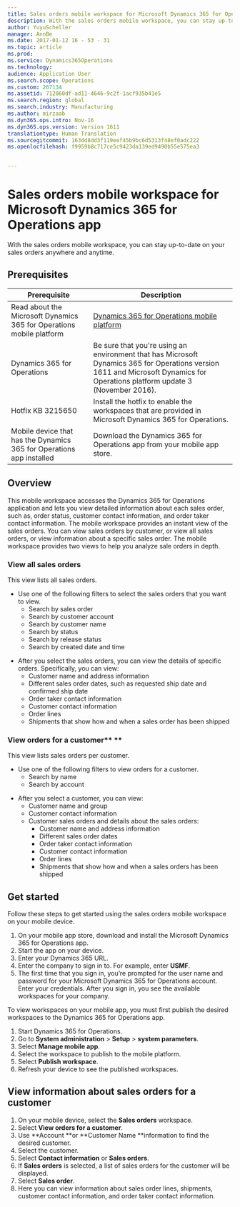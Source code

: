```yaml
---
title: Sales orders mobile workspace for Microsoft Dynamics 365 for Operations app
description: With the sales orders mobile workspace, you can stay up-to-date on your sales orders anywhere and anytime.
author: YuyuScheller
manager: AnnBe
ms.date: 2017-01-12 16 - 53 - 31
ms.topic: article
ms.prod: 
ms.service: Dynamics365Operations
ms.technology: 
audience: Application User
ms.search.scope: Operations
ms.custom: 267134
ms.assetid: 712060df-ad11-4646-9c2f-1acf935b41e5
ms.search.region: global
ms.search.industry: Manufacturing
ms.author: mirzaab
ms.dyn365.ops.intro: Nov-16
ms.dyn365.ops.version: Version 1611
translationtype: Human Translation
ms.sourcegitcommit: 163dd8dd3f119eef45b9bc6d5313f48ef0adc222
ms.openlocfilehash: f9959b8c717ce5c9423da139ed9490b55e575ea3


---
```


# <a name="sales-orders-mobile-workspace-for-microsoft-dynamics-365-for-operations-app"></a>Sales orders mobile workspace for Microsoft Dynamics 365 for Operations app

With the sales orders mobile workspace, you can stay up-to-date on your sales orders anywhere and anytime. 

<a name="prerequisites"></a>Prerequisites
-------------

| Prerequisite                                                         | Description                                                                                                                                                                   |
|----------------------------------------------------------------------|-------------------------------------------------------------------------------------------------------------------------------------------------------------------------------|
| Read about the Microsoft Dynamics 365 for Operations mobile platform | [Dynamics 365 for Operations mobile platform](mobile-platform.md)                                                              |
| Dynamics 365 for Operations                                          | Be sure that you're using an environment that has Microsoft Dynamics 365 for Operations version 1611 and Microsoft Dynamics for Operations platform update 3 (November 2016). |
| Hotfix KB 3215650                                                    | Install the hotfix to enable the workspaces that are provided in Microsoft Dynamics 365 for Operations.                                                                       |
| Mobile device that has the Dynamics 365 for Operations app installed | Download the Dynamics 365 for Operations app from your mobile app store.                                                                                                      |

## <a name="overview"></a>Overview
This mobile workspace accesses the Dynamics 365 for Operations application and lets you view detailed information about each sales order, such as, order status, customer contact information, and order taker contact information. The mobile workspace provides an instant view of the sales orders. You can view sales orders by customer, or view all sales orders, or view information about a specific sales order. The mobile workspace provides two views to help you analyze sale orders in depth.

### <a name="view-all-sales-orders"></a>View all sales orders

This view lists all sales orders.

-   Use one of the following filters to select the sales orders that you want to view.
    -   Search by sales order
    -   Search by customer account
    -   Search by customer name
    -   Search by status
    -   Search by release status
    -   Search by created date and time

<!-- -->

-   After you select the sales orders, you can view the details of specific orders. Specifically, you can view:
    -   Customer name and address information
    -   Different sales order dates, such as requested ship date and confirmed ship date
    -   Order taker contact information
    -   Customer contact information
    -   Order lines
    -   Shipments that show how and when a sales order has been shipped

### <a name="view-orders-for-a-customer-"></a>View orders for a customer** **

This view lists sales orders per customer.

-   Use one of the following filters to view orders for a customer.
    -   Search by name
    -   Search by account

<!-- -->

-   After you select a customer, you can view:
    -   Customer name and group
    -   Customer contact information
    -   Customer sales orders and details about the sales orders:
        -   Customer name and address information
        -   Different sales order dates
        -   Order taker contact information
        -   Customer contact information
        -   Order lines
        -   Shipments that show how and when a sales orders has been shipped

## <a name="get-started"></a>Get started
Follow these steps to get started using the sales orders mobile workspace on your mobile device.

1.  On your mobile app store, download and install the Microsoft Dynamics 365 for Operations app.
2.  Start the app on your device.
3.  Enter your Dynamics 365 URL.
4.  Enter the company to sign in to. For example, enter **USMF**.
5.  The first time that you sign in, you’re prompted for the user name and password for your Microsoft Dynamics 365 for Operations account. Enter your credentials. After you sign in, you see the available workspaces for your company.

To view workspaces on your mobile app, you must first publish the desired workspaces to the Dynamics 365 for Operations app.

1.  Start Dynamics 365 for Operations.
2.  Go to **System administration** &gt; **Setup** &gt; **system parameters**.
3.  Select **Manage mobile app**.
4.  Select the workspace to publish to the mobile platform.
5.  Select **Publish workspace**.
6.  Refresh your device to see the published workspaces.

## <a name="view-information-about-sales-orders-for-a-customer"></a>View information about sales orders for a customer
1.  On your mobile device, select the **Sales orders** workspace.
2.  Select **View orders for a customer**.
3.  Use **Account **or **Customer Name **information to find the desired customer.
4.  Select the customer.
5.  Select **Contact information** or **Sales orders**.
6.  If **Sales orders** is selected, a list of sales orders for the customer will be displayed.
7.  Select **Sales order**.
8.  Here you can view information about sales order lines, shipments, customer contact information, and order taker contact information.






<!--HONumber=Feb17_HO3-->


